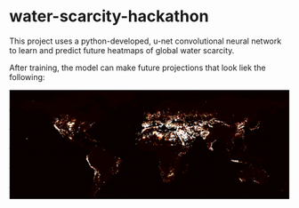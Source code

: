 # water-scarcity-hackathon

This project uses a python-developed, u-net convolutional neural network to learn and predict future heatmaps of global water scarcity.

After training, the model can make future projections that look liek the following: 

![image test](/docs/demo_heatmap.jpg)
